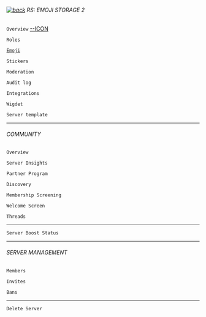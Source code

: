 ###### [![back](https://cdn.discordapp.com/emojis/887168885747511396?size=16)](https://reper2.github.io/Downloadable-Files/discord/guilds) RS: EMOJI STORAGE 2

`Overview` [--ICON](https://cdn.discordapp.com/icons/885671803593297951/da321c067bb1da0506717c7548606e57.png?size=4096)

`Roles`

[`Emoji`](https://reper2.github.io/Downloadable-Files/md/discord/guilds/885671803593297951/emoji)

`Stickers`

`Moderation`

`Audit log`

`Integrations`

`Wigdet`

`Server template`

---

###### COMMUNITY

`Overview`

`Server Insights`

`Partner Program`

`Discovery`

`Membership Screening`

`Welcome Screen`

`Threads`

---

`Server Boost Status`

---

###### SERVER MANAGEMENT

`Members`

`Invites`

`Bans`

---

`Delete Server`
